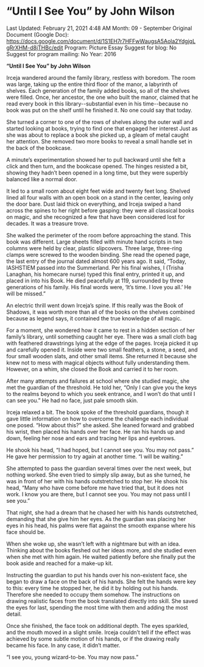 # “Until I See You” by John Wilson

Last Updated: February 21, 2021 4:48 AM
Month: 09 - September
Original Document (Google Doc): https://docs.google.com/document/d/1S1EH7r7HFFwWaugsA5Aola2YdgjqLgRrXHM-d8jTHBc/edit
Program: Picture Essay
Suggest for blog: No
Suggest for program mailing: No
Year: 2016

**“Until I See You” by John Wilson**

Irceja wandered around the family library, restless with boredom. The room was large, taking up the entire third floor of the manor, a labyrinth of shelves. Each generation of the family added books, so all of the shelves were filled. Once, her ancestor, the one who built the manor, claimed that he read every book in this library--substantial even in his time--because no book was put on the shelf until he finished it. No one could say that today.

She turned a corner to one of the rows of shelves along the outer wall and started looking at books, trying to find one that engaged her interest Just as she was about to replace a book she picked up, a gleam of metal caught her attention. She removed two more books to reveal a small handle set in the back of the bookcase.

A minute’s experimentation showed her to pull backward until she felt a click and then turn, and the bookcase opened. The hinges resisted a bit, showing they hadn’t been opened in a long time, but they were superbly balanced like a normal door.

It led to a small room about eight feet wide and twenty feet long. Shelved lined all four walls with an open book on a stand in the center, leaving only the door bare. Dust laid thick on everything, and Irceja swiped a hand across the spines to her right before gasping: they were all classical books on magic, and she recognized a few that have been considered lost for decades. It was a treasure trove.

She walked the perimeter of the room before approaching the stand. This book was different. Large sheets filled with minute hand scripts in two columns were held by clear, plastic slipcovers. Three large, three-ring clamps were screwed to the wooden binding. She read the opened page, the last entry of the journal dated almost 600 years ago. It said, “Today, IASHSTIEM passed into the Summerland. Per his final wishes, I (Trisha Lanaghan, his homecare nurse) typed this final entry, printed it up, and placed in into his Book. He died peacefully at 119, surrounded by three generations of his family. His final words were, ‘It’s time. I love you all.’ He will be missed.”

An electric thrill went down Irceja’s spine. If this really was the Book of Shadows, it was worth more than all of the books on the shelves combined because as legend says, it contained the true knowledge of all magic.

For a moment, she wondered how it came to rest in a hidden section of her family’s library, until something caught her eye. There was a small cloth bag with feathered drawstrings lying at the edge of the pages. Irceja picked it up and carefully opened it. Inside were two small feathers, a stone, a seed, and four small wooden slats, and other small items. She returned it because she knew not to mess with magical objects without fully understanding them. However, on a whim, she closed the Book and carried it to her room.

After many attempts and failures at school where she studied magic, she met the guardian of the threshold. He told her, “Only I can give you the keys to the realms beyond to which you seek entrance, and I won’t do that until I can see you.” He had no face, just pale smooth skin.

Irceja relaxed a bit. The book spoke of the threshold guardians, though it gave little information on how to overcome the challenge each individual one posed. “How about this?” she asked. She leaned forward and grabbed his wrist, then placed his hands over her face. He ran his hands up and down, feeling her nose and ears and tracing her lips and eyebrows.

He shook his head, “I had hoped, but I cannot see you. You may not pass.” He gave her permission to try again at another time. “I will be waiting.”

She attempted to pass the guardian several times over the next week, but nothing worked. She even tried to simply slip away, but as she turned, he was in front of her with his hands outstretched to stop her. He shook his head, “Many who have come before me have tried that, but it does not work. I know you are there, but I cannot see you. You may not pass until I see you.”

That night, she had a dream that he chased her with his hands outstretched, demanding that she give him her eyes. As the guardian was placing her eyes in his head, his palms were flat against the smooth expanse where his face should be.

When she woke up, she wasn’t left with a nightmare but with an idea. Thinking about the books fleshed out her ideas more, and she studied even when she met with him again. He waited patiently before she finally put the book aside and reached for a make-up kit.

Instructing the guardian to put his hands over his non-existent face, she began to draw a face on the back of his hands. She felt the hands were key to this: every time he stopped her, he did it by holding out his hands. Therefore she needed to occupy them somehow. The instructions on drawing realistic faces from the book translated directly into skill. She saved the eyes for last, spending the most time with them and adding the most detail.

Once she finished, the face took on additional depth. The eyes sparkled, and the mouth moved in a slight smile. Irceja couldn’t tell if the effect was achieved by some subtle motion of his hands, or if the drawing really became his face. In any case, it didn’t matter.

“I see you, young wizard-to-be. You may now pass.”